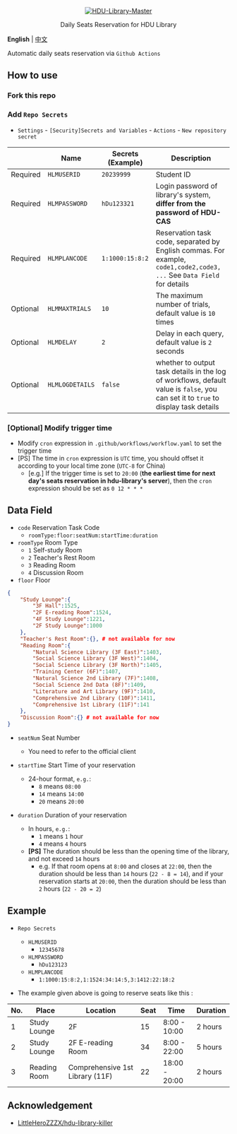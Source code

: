 <p align="center">
  <a href="https://github.com/Albresky/HDU-Library-Master"><img src="https://s2.loli.net/2023/05/22/3y6dc51NXmabzgj.png" alt="HDU-Library-Master"></a>
</p>
<p align="center">
Daily Seats Reservation for HDU Library
</p>

**English** | [中文](https://github.com/Albresky/HDU-Library-Master/blob/main/README.md)

Automatic daily seats reservation via `Github Actions`

## How to use

### Fork this repo

### Add `Repo Secrets`

- `Settings` - `[Security]Secrets and Variables` - `Actions` - `New repository secret`

|| Name | Secrets (Example) | Description |
|--|--|--|--|
|Required| `HLMUSERID`   | `20239999` | Student ID |
|Required| `HLMPASSWORD` | `hDu123321` | Login password of library's system, **differ from the password of HDU-CAS** |
|Required| `HLMPLANCODE` | `1:1000:15:8:2` | Reservation task code, separated by English commas. For example, `code1,code2,code3, ...`  See `Data Field` for details |
|Optional| `HLMMAXTRIALS`| `10` | The maximum number of trials, default value is `10` times |
|Optional| `HLMDELAY`    | `2` | Delay in each query, default value is `2` seconds |
|Optional| `HLMLOGDETAILS` | `false` | whether to output task details in the log of workflows, default value is `false`, you can set it to `true` to display task details |

### **[Optional]** Modify trigger time
 - Modify `cron` expression in `.github/workflows/workflow.yaml` to set the trigger time
 - [PS] The time in `cron` expression is `UTC` time, you should offset it according to your local time zone (`UTC-8` for China)
   - [e.g.] If the trigger time is set to `20:00` (**the earliest time for next day's seats reservation in hdu-library's server**), then the `cron` expression should be set as `0 12 * * *`


## Data Field

 - `code` Reservation Task Code
   - `roomType:floor:seatNum:startTime:duration`
 - `roomType` Room Type
    - `1` Self-study Room
    - `2` Teacher's Rest Room
    - `3` Reading Room
    - `4` Discussion Room
 - `floor` Floor
```json
{
    "Study Lounge":{
        "3F Hall":1525,
        "2F E-reading Room":1524,
        "4F Study Lounge":1221,
        "2F Study Lounge":1000
    },
    "Teacher's Rest Room":{}, # not available for now
    "Reading Room":{
        "Natural Science Library (3F East)":1403,
        "Social Science Library (3F West)":1404,
        "Social Science Library (3F North)":1405,
        "Training Center (6F)":1407,
        "Natural Science 2nd Library (7F)":1408,
        "Social Science 2nd Data (8F)":1409,
        "Literature and Art Library (9F)":1410,
        "Comprehensive 2nd Library (10F)":1411,
        "Comprehensive 1st Library (11F)":141
    },
    "Discussion Room":{} # not available for now
}
```

 - `seatNum` Seat Number
   - You need to refer to the official client
 - `startTime` Start Time of your reservation
   - 24-hour format, `e.g.`:
     - `8` means `08:00`
     - `14` means `14:00`
     - `20` means `20:00`

 - `duration` Duration of your reservation
   - In hours, `e.g.`:
     - `1` means `1` hour
     - `4` means `4` hours
   - **[PS]** The duration should be less than the opening time of the library, and not exceed `14` hours
     - e.g. If that room opens at `8:00` and closes at `22:00`, then the duration should be less than `14` hours (`22 - 8 = 14`), and if your reservation starts at `20:00`, then the duration should be less than `2` hours (`22 - 20 = 2`)


## Example

 - `Repo Secrets`
    - `HLMUSERID`
      - `12345678`
    - `HLMPASSWORD`
      - `hDu123123`
    - `HLMPLANCODE`
      - `1:1000:15:8:2,1:1524:34:14:5,3:1412:22:18:2`


 - The example given above is going to reserve seats like this :

|No.|Place|Location|Seat|Time|Duration|
|---|---|---|---|---|---|
|1|Study Lounge|2F|15|8:00 - 10:00|2 hours|
|2|Study Lounge|2F E-reading Room|34|8:00 - 22:00|5 hours|
|3|Reading Room|Comprehensive 1st Library (11F)|22|18:00 - 20:00|2 hours|


## Acknowledgement

 - [LittleHeroZZZX/hdu-library-killer](https://github.com/LittleHeroZZZX/hdu-library-killer)